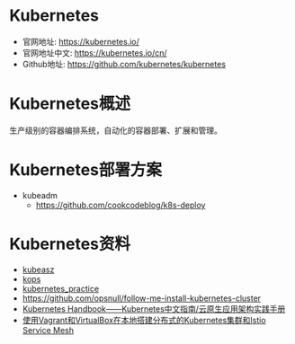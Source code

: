 # Kubernetes
- 官网地址: https://kubernetes.io/
- 官网地址中文: https://kubernetes.io/cn/
- Github地址: https://github.com/kubernetes/kubernetes

# Kubernetes概述
生产级别的容器编排系统，自动化的容器部署、扩展和管理。

# Kubernetes部署方案
- kubeadm
  - https://github.com/cookcodeblog/k8s-deploy

# Kubernetes资料
- [kubeasz](https://github.com/gjmzj/kubeasz)
- [kops](https://github.com/kubernetes/kops)
- [kubernetes_practice](https://github.com/hackstoic/kubernetes_practice)
- https://github.com/opsnull/follow-me-install-kubernetes-cluster
- [Kubernetes Handbook——Kubernetes中文指南/云原生应用架构实践手册](https://jimmysong.io/kubernetes-handbook/)
- [使用Vagrant和VirtualBox在本地搭建分布式的Kubernetes集群和Istio Service Mesh](https://github.com/rootsongjc/kubernetes-vagrant-centos-cluster/blob/master/README-cn.md)
